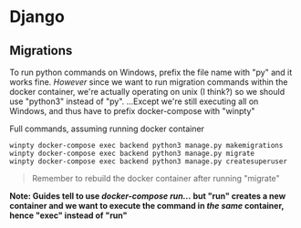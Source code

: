 # Django

## Migrations

To run python commands on Windows, prefix the file name with "py" and it works fine. _However_ since we want to run migration commands within the docker container, we're actually operating on unix (I think?) so we should use "python3" instead of "py".
...Except we're still executing all on Windows, and thus have to prefix docker-compose with "winpty"

Full commands, assuming running docker container

```
winpty docker-compose exec backend python3 manage.py makemigrations
winpty docker-compose exec backend python3 manage.py migrate
winpty docker-compose exec backend python3 manage.py createsuperuser
```

> Remember to rebuild the docker container after running "migrate"

**Note: Guides tell to use _docker-compose run..._ but "run" creates a new container and we want to execute the command in _the same_ container, hence "exec" instead of "run"**
